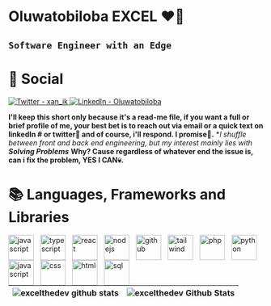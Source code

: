 # Oluwatobiloba EXCEL ❤️‍🔥

##  **`Software Engineer with an Edge`**

 # 💬 Social
   <div>
      <a target="_blank" href="https://twitter.com/exc3lOg">
         <img alt="Twitter - xan_ik" src="https://img.shields.io/badge/Twitter-%231DA1F2.svg?style=for-the-badge&logo=Twitter&logoColor=white" />
      </a>
   
   <a target="_blank" href="https://www.linkedin.com/in/oluwatobiloba-excel-5b50a0202/">
         <img alt="LinkedIn - Oluwatobiloba" src="https://img.shields.io/badge/LinkedIn-%231DA1F2.svg?style=for-the-badge&logo=LinkedIn&logoColor=white" />
      </a>
   
   
   </div>

**I'll keep this short only because it's a read-me file, if you want a full or brief profile of me, your best bet is to reach out via email or a quick text on linkedIn # or twitter🙊 and of course, i'll respond. I promise💙.**
**I shuffle between front and back end engineering, but my interest mainly lies with **Solving Problems***
**Why? Cause regardless of whatever end the issue is, can i fix the problem, YES I CAN💀.**



# 📚 Languages, Frameworks and Libraries

<img align="left" alt="javascript" width="50px" style="padding-right:10px;" src="https://cdn.jsdelivr.net/gh/devicons/devicon/icons/javascript/javascript-original.svg"/>
<img align="left" alt="typescript" width="50px" style="padding-right:10px;" src="https://cdn.jsdelivr.net/gh/devicons/devicon/icons/typescript/typescript-original.svg"/>
<img align="left" alt="react" width="50px" style="padding-right:10px;" src="https://cdn.jsdelivr.net/gh/devicons/devicon/icons/react/react-original.svg"/>
<img align="left" alt="nodejs" width="50px" style="padding-right:10px;" src="https://cdn.jsdelivr.net/gh/devicons/devicon/icons/nodejs/nodejs-original.svg"/>
<img align="left" alt="github" width="50px" style="padding-right:10px;" src="https://cdn.jsdelivr.net/gh/devicons/devicon/icons/git/git-original.svg"/>
<img align="left" alt="tailwind" width="50px" style="padding-right:10px;" src="https://cdn.jsdelivr.net/gh/devicons/devicon/icons/tailwindcss/tailwindcss-plain.svg"/>
<img align="left" alt="php" width="50px" style="padding-right:10px;" src="https://cdn.jsdelivr.net/gh/devicons/devicon/icons/php/php-original.svg"/>
<img align="left" alt="python" width="50px" style="padding-right:10px;" src="https://cdn.jsdelivr.net/gh/devicons/devicon/icons/python/python-original.svg"/>
<img align="left" alt="javascript" width="50px" style="padding-right:10px;" src="https://cdn.jsdelivr.net/gh/devicons/devicon/icons/firebase/firebase-plain-wordmark.svg"/>
<img align="left" alt="css" width="50px" style="padding-right:10px;" src="https://cdn.jsdelivr.net/gh/devicons/devicon/icons/css3/css3-original-wordmark.svg"/>
<img align="left" alt="html" width="50px" style="padding-right:10px;" src="https://cdn.jsdelivr.net/gh/devicons/devicon/icons/html5/html5-original-wordmark.svg"/>
<img align="left" alt="sql" width="50px" style="padding-right:10px;" src="https://cdn.jsdelivr.net/gh/devicons/devicon/icons/mysql/mysql-original-wordmark.svg"/>

<br/>
<br/>



#

| <img align="center" src="https://github-readme-stats.vercel.app/api/top-langs?username=excelthedev&show_icons=true&locale=en&layout=compact" alt="excelthedev github stats" />| <img align="center" src="https://github-readme-stats.vercel.app/api?username=excelthedev&show_icons=true&include_all_commits=true&hide_border=true" alt="excelthedev Github Stats" /> |
| ------------- | ------------- |




   
   

          

        
          

<!--
**excelthedev/excelthedev** is a ✨ _special_ ✨ repository because its `README.md` (this file) appears on your GitHub profile.

Here are some ideas to get you started:

- 🔭 I’m currently working on ...
- 🌱 I’m currently learning ...
- 👯 I’m looking to collaborate on ...
- 🤔 I’m looking for help with ...
- 💬 Ask me about ...
- 📫 How to reach me: ...
- 😄 Pronouns: ...
- ⚡ Fun fact: ...
-->
